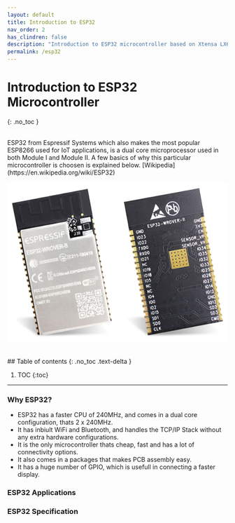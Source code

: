 ```yaml
---
layout: default
title: Introduction to ESP32
nav_order: 2
has_clindren: false
description: "Introduction to ESP32 microcontroller based on Xtensa LX6 microprocessor @ 240 MHz."
permalink: /esp32
---
```


# Introduction to ESP32 Microcontroller
{: .no_toc }

<br>
ESP32 from Espressif Systems which also makes the most popular ESP8266 used for IoT applications, is a dual core microprocessor used in both Module I and Module II. A few basics of why this particular microcontroller is choosen is explained below.
[Wikipedia](https://en.wikipedia.org/wiki/ESP32)

![Alt text](./assets/esp32.png?raw=true "Power Adapter")

<br>
## Table of contents
{: .no_toc .text-delta }

1. TOC
{:toc}

---

### Why ESP32?

- ESP32 has a faster CPU of 240MHz, and comes in a dual core configuration, thats 2 x 240MHz.
- It has inbiult WiFi and Bluetooth, and handles the TCP/IP Stack without any extra hardware configurations.
- It is the only microcontroller thats cheap, fast and has a lot of connectivity options.
- It also comes in a packages that makes PCB assembly easy.
- It has a huge number of GPIO, which is usefull in connecting a faster display.


### ESP32 Applications



### ESP32 Specification

